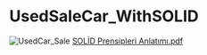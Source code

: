 # UsedSaleCar_WithSOLID
![UsedCar_Sale](https://github.com/eminecetin/UsedSaleCar_WithSOLID/assets/80969567/517f7bf3-d8cc-4603-90d2-12a3b2b1c1e0)
[SOLİD Prensipleri Anlatımı.pdf](https://github.com/eminecetin/UsedSaleCar_WithSOLID/files/12892023/SOLID.Prensipleri.Anlatimi.pdf)
